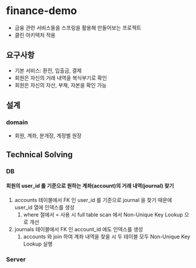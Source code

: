 # finance-demo
- 금융 관련 서비스들을 스프링을 활용해 만들어보는 프로젝트
- 클린 아키텍처 적용

## 요구사항
- 기본 서비스: 환전, 입출금, 결제
- 회원은 자신의 거래 내역을 복식부기로 확인
- 회원은 자신의 자산, 부채, 자본을 확인 가능

## 설계
### domain
- 회원, 계좌, 분개장, 계정별 원장

## Technical Solving
### DB
#### 회원의 user_id 를 기준으로 원하는 계좌(account)의 거래 내역(journal) 찾기 
1. accounts 테이블에서 FK 인 user_id 를 기준으로 journal 을 찾기 때문에 user_id 열에 인덱스를 생성
   1. where 절에서 = 사용 시 full table scan 에서 Non-Unique Key Lookup 으로 개선 
2. journals 테이블에서 FK 인 account_id 에도 인덱스를 생성 
   1. accounts 와 join 하여 계좌 내역을 찾을 시 두 테이블 모두 Non-Unique Key Lookup 실행

### Server